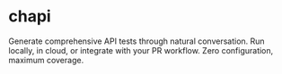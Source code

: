 # chapi
Generate comprehensive API tests through natural conversation. Run locally, in cloud, or integrate with your PR workflow. Zero configuration, maximum coverage.
